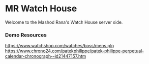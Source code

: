 # MR Watch House

Welcome to the Mashod Rana's Watch House server side.

### Demo Resources

https://www.watchshop.com/watches/boss/mens.plp
https://www.chrono24.com/patekphilippe/patek-philippe-perpetual-calendar-chronograph--id21447157.htm
